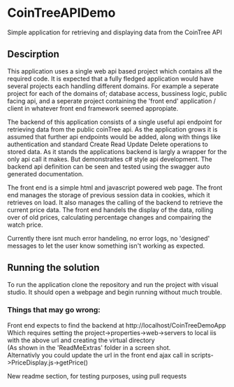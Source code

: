 # CoinTreeAPIDemo
Simple application for retrieving and displaying data from the CoinTree API

<h2>Descirption</h2>
<p>
This application uses a single web api based project which contains all the required code.
It is expected that a fully fledged application would have several projects each handling different domains.
For example a seperate project for each of the domains of; database access, bussiness logic, public facing api, 
and a seperate project containing the 'front end' application / client in whatever front end framework seemed appropiate.
</p>
<p>
The backend of this application consists of a single useful api endpoint for retrieving data from the public coinTree api. 
As the application grows it is assumed that further api endpoints would be added, along with things like authentication 
and standard Create Read Update Delete operations to stored data.
As it stands the applications backend is largly a wrapper for the only api call it makes. But demonstraites c# style api development.
The backend api definition can be seen and tested using the swagger auto generated documentation.
</p>
<p>
The front end is a simple html and javascript powered web page. 
The front end manages the storage of previous session data in cookies, which it retrieves on load.
It also manages the calling of the backend to retrieve the current price data.
The front end handels the display of the data, rolling over of old prices, calculating percentage changes and compairing the watch price.
</p>
<p>
Currently there isnt much error handeling, no error logs, no 'designed' messages to let the user know something isn't working as expected.
</p>

<h2>Running the solution</h2>
<p>
To run the application clone the repository and run the project with visual studio. 
It should open a webpage and begin running without much trouble.
</p>

<h3>Things that may go wrong:</h3>
<p>
Front end expects to find the backend at http://localhost/CoinTreeDemoApp <br />
Which requires setting the project->properties->web->servers to local iis with the above url and creating the virtual directory <br />
(As shown in the 'ReadMeExtras' folder in a screen shot. <br />
Alternativly you could update the url in the front end ajax call in scripts->PriceDisplay.js->getPrice() <br />
</p>

<p>
New readme section, for testing purposes, using pull requests
</p>

